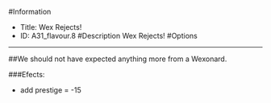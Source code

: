 #Information
 - Title: Wex Rejects!
 - ID: A31_flavour.8
#Description
Wex Rejects!
#Options

___
##We should not have expected anything more from a Wexonard.

###Efects:<ul><li>add prestige = -15</li></ul>
